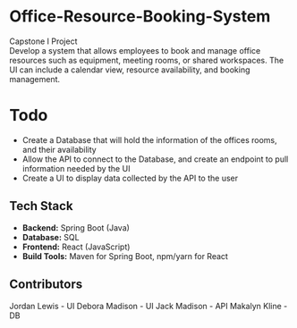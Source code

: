 # Office-Resource-Booking-System
Capstone I Project  
Develop a system that allows employees to book and manage office resources such as equipment, meeting rooms, or shared workspaces. The UI can include a calendar view, resource availability, and booking management.

# Todo
- Create a Database that will hold the information of the offices rooms, and their availability
- Allow the API to connect to the Database, and create an endpoint to pull information needed by the UI
- Create a UI to display data collected by the API to the user

## Tech Stack
- **Backend:** Spring Boot (Java)
- **Database:** SQL
- **Frontend:** React (JavaScript)
- **Build Tools:** Maven for Spring Boot, npm/yarn for React

## Contributors
Jordan Lewis - UI
Debora Madison - UI
Jack Madison - API
Makalyn Kline - DB
